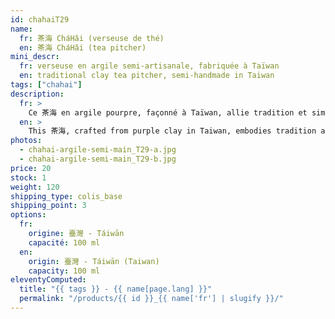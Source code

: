 ```yaml
---
id: chahaiT29
name:
  fr: 茶海 CháHǎi (verseuse de thé)
  en: 茶海 CháHǎi (tea pitcher)
mini_descr:
  fr: verseuse en argile semi-artisanale, fabriquée à Taïwan
  en: traditional clay tea pitcher, semi-handmade in Taiwan
tags: ["chahai"]
description:
  fr: >
    Ce 茶海 en argile pourpre, façonné à Taïwan, allie tradition et simplicité. Avec sa forme douce et accueillante, il accompagne naturellement vos moments de Gong Fu Cha, en rendant chaque infusion encore plus fluide et agréable.
  en: >
    This 茶海, crafted from purple clay in Taiwan, embodies tradition and simplicity. Its gentle and welcoming shape naturally complements your Gong Fu Cha moments, making each infusion smoother and more enjoyable.
photos:
  - chahai-argile-semi-main_T29-a.jpg
  - chahai-argile-semi-main_T29-b.jpg
price: 20
stock: 1
weight: 120
shipping_type: colis_base
shipping_point: 3
options:
  fr:
    origine: 臺灣 - Táiwān
    capacité: 100 ml
  en:
    origin: 臺灣 - Táiwān (Taiwan)
    capacity: 100 ml
eleventyComputed:
  title: "{{ tags }} - {{ name[page.lang] }}"
  permalink: "/products/{{ id }}_{{ name['fr'] | slugify }}/"
---
```

